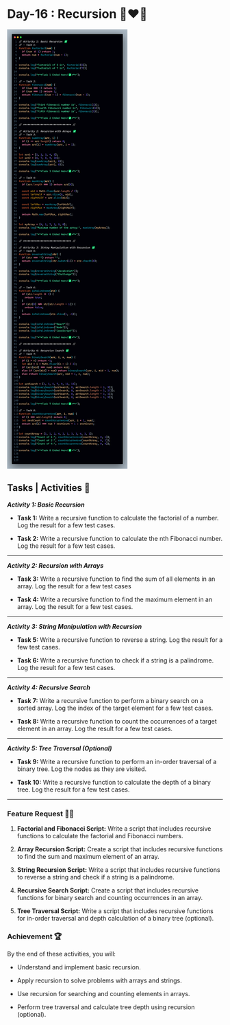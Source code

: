 # Day-16 : Recursion 🍵❤️‍🔥

![Day-16 Code Snap](Day-16%20Code%20Snap.png)

## Tasks | Activities 🌟

_**Activity 1: Basic Recursion**_

- **Task 1:** Write a recursive function to calculate the factorial of a number. Log the result for a few test cases.

- **Task 2:** Write a recursive function to calculate the nth Fibonacci number. Log the result for a few test cases.

<hr/>

_**Activity 2: Recursion with Arrays**_

- **Task 3:** Write a recursive function to find the sum of all elements in an array. Log the result for a few test cases

- **Task 4:** Write a recursive function to find the maximum element in an array. Log the result for a few test cases.

<hr/>

_**Activity 3: String Manipulation with Recursion**_

- **Task 5:** Write a recursive function to reverse a string. Log the result for a few test cases.

- **Task 6:** Write a recursive function to check if a string is a palindrome. Log the result for a few test cases.

<hr/>

_**Activity 4: Recursive Search**_

- **Task 7:** Write a recursive function to perform a binary search on a sorted array. Log the index of the target element for a few test cases.

- **Task 8:** Write a recursive function to count the occurrences of a target element in an array. Log the result for a few test cases.

<hr/>

_**Activity 5: Tree Traversal (Optional)**_

- **Task 9:** Write a recursive function to perform an in-order traversal of a binary tree. Log the nodes as they are visited.

- **Task 10:** Write a recursive function to calculate the depth of a binary tree. Log the result for a few test cases.

<hr/>

### Feature Request 🙇‍♂️

1. **Factorial and Fibonacci Script:** Write a script that includes recursive functions to calculate the factorial and Fibonacci numbers.

2. **Array Recursion Script:** Create a script that includes recursive functions to find the sum and maximum element of an array.

3. **String Recursion Script:** Write a script that includes recursive functions to reverse a string and check if a string is a palindrome.

4. **Recursive Search Script:** Create a script that includes recursive functions for binary search and counting occurrences in an array.

5. **Tree Traversal Script:** Write a script that includes recursive functions for in-order traversal and depth calculation of a binary tree (optional).

### Achievement 🏆

By the end of these activities, you will:

-  Understand and implement basic recursion.

- Apply recursion to solve problems with arrays and strings.

- Use recursion for searching and counting elements in arrays.

- Perform tree traversal and calculate tree depth using recursion (optional).


